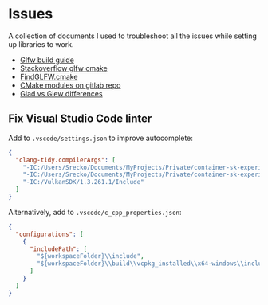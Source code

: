 # Issues

A collection of documents I used to troubleshoot all the issues while setting up libraries to work.

- [Glfw build guide](https://www.glfw.org/docs/3.3/build_guide.html)
- [Stackoverflow glfw cmake](https://stackoverflow.com/questions/54834826/cannot-find-package-glfw-using-cmake)
- [FindGLFW.cmake](https://github.com/JoeyDeVries/LearnOpenGL/tree/master/cmake/modules)
- [CMake modules on gitlab repo](https://gitlab.kitware.com/cmake/cmake/-/tree/master/Modules)
- [Glad vs Glew differences](https://stackoverflow.com/questions/68821088/if-i-use-glad-and-not-glew-will-i-miss-on-something)

## Fix Visual Studio Code linter

Add to `.vscode/settings.json` to improve autocomplete:

```json
{
  "clang-tidy.compilerArgs": [
    "-IC:/Users/Srecko/Documents/MyProjects/Private/container-sk-experiments/sk-engine/include",
    "-IC:/Users/Srecko/Documents/MyProjects/Private/container-sk-experiments/sk-engine/build/vcpkg_installed/x64-windows/include",
    "-IC:/VulkanSDK/1.3.261.1/Include"
  ]
}
```

Alternatively, add to `.vscode/c_cpp_properties.json`:

```json
{
  "configurations": [
    {
      "includePath": [
        "${workspaceFolder}\\include",
        "${workspaceFolder}\\build\\vcpkg_installed\\x64-windows\\include"
      ]
    }
  ]
}
```
